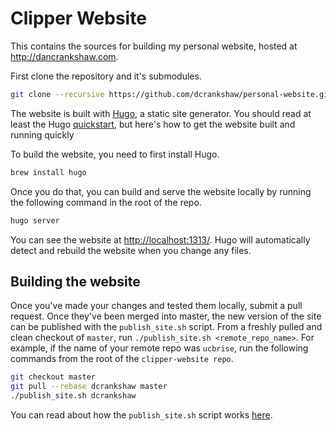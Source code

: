 # Clipper Website

This contains the sources for building my personal website, hosted at <http://dancrankshaw.com>.

First clone the repository and it's submodules.

```sh
git clone --recursive https://github.com/dcrankshaw/personal-website.git
```

The website is built with [Hugo](https://gohugo.io/overview/introduction/), a static site generator.
You should read at least the Hugo [quickstart](https://gohugo.io/overview/quickstart/), but here's how
to get the website built and running quickly

To build the website, you need to first install Hugo.

```sh
brew install hugo
```

Once you do that, you can build and serve the website locally by running the following command in
the root of the repo.

```sh
hugo server
```

You can see the website at <http://localhost:1313/>. Hugo will automatically detect and rebuild the website
when you change any files.


## Building the website

Once you've made your changes and tested them locally, submit a pull request. Once they've been merged into master, the new version of the site
can be published with the `publish_site.sh` script. From a freshly pulled and clean checkout of `master`,
run `./publish_site.sh <remote_repo_name>`. For example, if the name of your remote repo was `ucbrise`, run the following commands
from the root of the `clipper-website repo`.

```sh
git checkout master
git pull --rebase dcrankshaw master
./publish_site.sh dcrankshaw
```

You can read about how the `publish_site.sh` script works [here](https://gohugo.io/tutorials/github-pages-blog/).
